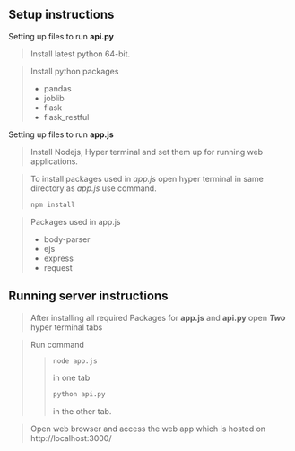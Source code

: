 ## Setup instructions

Setting up files to run **api.py**
> Install latest python 64-bit.

> Install python packages
>- pandas
>- joblib
>- flask
>- flask_restful

Setting up files to run **app.js**
> Install Nodejs, Hyper terminal and set them up for running web applications.

> To install packages used in *app.js* open hyper terminal in same directory as *app.js* use command.
> ```bash
> npm install
> ```

> Packages used in app.js
>- body-parser
>- ejs
>- express
>- request

## Running server instructions
> After installing all required Packages for **app.js** and **api.py** open ***Two*** hyper terminal tabs

> Run command
>> ```bash
>> node app.js
>> ```
>> in one tab 
>>
>> ```bash
>> python api.py
>> ```
>> in the other tab.

> Open web browser and access the web app which is hosted on http://localhost:3000/
